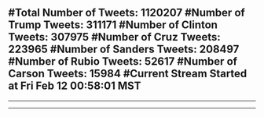 #Total Number of Tweets: 1120207 
#Number of Trump Tweets: 311171
#Number of Clinton Tweets: 307975
#Number of Cruz Tweets: 223965
#Number of Sanders Tweets: 208497
#Number of Rubio Tweets: 52617
#Number of Carson Tweets: 15984
#Current Stream Started at Fri Feb 12 00:58:01 MST
---
---
---
